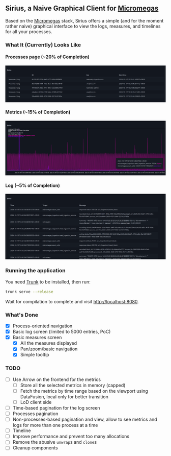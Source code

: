 ## Sirius, a Naive Graphical Client for [Micromegas](https://github.com/madesroches/micromegas)

Based on the [Micromegas](https://github.com/madesroches/micromegas) stack, Sirius offers a simple (and for the moment rather naive) graphical interface to view the logs, measures, and timelines for all your processes.

### What It (Currently) Looks Like

#### Processes page (~20% of Completion)

![processes screenshot](assets/processes.png)

#### Metrics (~15% of Completion)

![metrics screenshot](assets/metrics.png)

#### Log (~5% of Completion)

![log screenshot](assets/log.png)

### Running the application

You need [Trunk](https://trunkrs.dev/) to be installed, then run:

```bash
trunk serve --release
```

Wait for compilation to complete and visit [http://localhost:8080](http://localhost:8080).

### What's Done

- [x] Process-oriented navigation
- [x] Basic log screen (limited to 5000 entries, PoC)
- [x] Basic measures screen
  - [x] All the measures displayed
  - [x] Pan/zoom/basic navigation
  - [x] Simple tooltip

### TODO

- [ ] Use Arrow on the frontend for the metrics
  - [ ] Store all the selected metrics in memory (capped)
  - [ ] Fetch the metrics by time range based on the viewport using DataFusion, local only for better transition
  - [ ] LoD client side
- [ ] Time-based pagination for the log screen
- [ ] Processes pagination
- [ ] Non-processes-based pagination and view, allow to see metrics and logs for more than one process at a time
- [ ] Timeline
- [ ] Improve performance and prevent too many allocations
- [ ] Remove the abusive `unwrap`s and `clone`s
- [ ] Cleanup components
